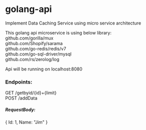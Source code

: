 # golang-api
Implement Data Caching Service using micro service architecture 

This golang api microservice is using below library:<br>
github.com/gorilla/mux <br>
github.com/Shopify/sarama <br>
github.com/go-redis/redis/v7 <br>
github.com/go-sql-driver/mysql <br>
github.com/rs/zerolog/log <br>

Api will be running on localhost:8080 <br>
<h3>Endpoints:</h3>
GET /getbyid/{id}+{limit} <br>
POST /addData 
<h5>RequestBody:</h5>
{
Id: 1,
Name: "Jim"
}
